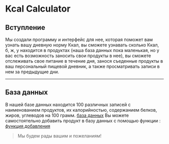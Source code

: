 # Kcal Calculator
## Вступление ##

Мы создали программу и  интерфейс для нее, которая поможет вам узнать вашу дневную норму Ккал, вы сможете узнавать сколько Ккал, б, ж, у находится в продуктах (наша база данных пока маленькая, но у вас есть возможность заносить свои продукты в нее), вы сможете отслеживать свое питание в течение дня, занося съеденные продукты в ваш персональный пищевой дневник, а также просматривать записи в нем за предыдущие дни.
***
## База данных ##
В нашей базе данных находится 100 различных записей с наименованием продуктов, их калорийностью, содержанием белков, жиров, углеводов на 100 грамм.
[база данных](https://github.com/vvoroby/project-2-semester/blob/main/database/n_base.db?raw=true)
Вы можете самостоятельно добавить продукт в базу данных с помощью функции : [функция добавления](https://github.com/vvoroby/project-2-semester/blob/main/functions/insert_new_product.py)
>Мы будем рады вашим и пожеланиям!
